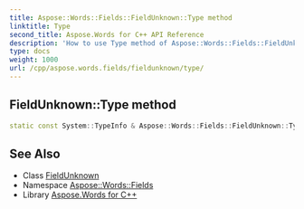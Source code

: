 ```yaml
---
title: Aspose::Words::Fields::FieldUnknown::Type method
linktitle: Type
second_title: Aspose.Words for C++ API Reference
description: 'How to use Type method of Aspose::Words::Fields::FieldUnknown class in C++.'
type: docs
weight: 1000
url: /cpp/aspose.words.fields/fieldunknown/type/
---
```

## FieldUnknown::Type method




```cpp
static const System::TypeInfo & Aspose::Words::Fields::FieldUnknown::Type()
```

## See Also

* Class [FieldUnknown](../)
* Namespace [Aspose::Words::Fields](../../)
* Library [Aspose.Words for C++](../../../)
